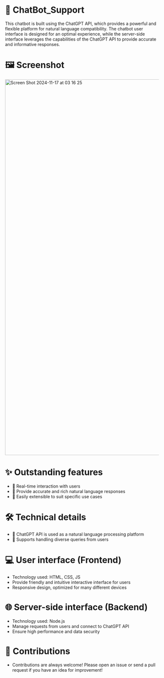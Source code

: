 # 🤖 ChatBot_Support
This chatbot is built using the ChatGPT API, which provides a powerful and flexible platform for natural language compatibility. The chatbot user interface is designed for an optimal experience, while the server-side interface leverages the capabilities of the ChatGPT API to provide accurate and informative responses.
# 🖼️ Screenshot
<img width="1228" alt="Screen Shot 2024-11-17 at 03 16 25" src="https://i.imgur.com/6Tw4D9q.png">

# ✨ Outstanding features
* 🌟 Real-time interaction with users
* 🤖 Provide accurate and rich natural language responses
* 🔧 Easily extensible to suit specific use cases
# 🛠️ Technical details
* 📡 ChatGPT API is used as a natural language processing platform
* 🔧 Supports handling diverse queries from users
# 💻 User interface (Frontend)
* Technology used: HTML, CSS, JS
* Provide friendly and intuitive interactive interface for users
* Responsive design, optimized for many different devices
# 🌐 Server-side interface (Backend)
* Technology used: Node.js
* Manage requests from users and connect to ChatGPT API
* Ensure high performance and data security
# 🤝 Contributions
* Contributions are always welcome! Please open an issue or send a pull request if you have an idea for improvement!







